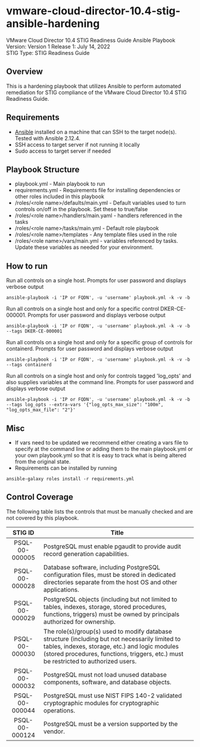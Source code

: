 # vmware-cloud-director-10.4-stig-ansible-hardening
VMware Cloud Director 10.4 STIG Readiness Guide Ansible Playbook  
Version: Version 1 Release 1: July 14, 2022    
STIG Type: STIG Readiness Guide  

## Overview
This is a hardening playbook that utilizes Ansible to perform automated remediation for STIG compliance of the VMware Cloud Director 10.4 STIG Readiness Guide.  

## Requirements
- [Ansible](https://docs.ansible.com/ansible/latest/installation_guide/index.html) installed on a machine that can SSH to the target node(s).  Tested with Ansible 2.12.4.
- SSH access to target server if not running it locally
- Sudo access to target server if needed

## Playbook Structure

- playbook.yml - Main playbook to run
- requirements.yml - Requirements file for installing dependencies or other roles included in this playbook
- /roles/\<role name>/defaults/main.yml - Default variables used to turn controls on/off in the playbook.  Set these to true/false
- /roles/\<role name>/handlers/main.yaml - handlers referenced in the tasks
- /roles/\<role name>/tasks/main.yml - Default role playbook
- /roles/\<role name>/templates - Any template files used in the role
- /roles/\<role name>/vars/main.yml - variables referenced by tasks.  Update these variables as needed for your environment.

## How to run

Run all controls on a single host. Prompts for user password and displays verbose output  
```
ansible-playbook -i 'IP or FQDN', -u 'username' playbook.yml -k -v -b
```
Run all controls on a single host and only for a specific control DKER-CE-000001. Prompts for user password and displays verbose output  
```
ansible-playbook -i 'IP or FQDN', -u 'username' playbook.yml -k -v -b --tags DKER-CE-000001  
```
Run all controls on a single host and only for a specific group of controls for containerd. Prompts for user password and displays verbose output  
```
ansible-playbook -i 'IP or FQDN', -u 'username' playbook.yml -k -v -b --tags containerd  
```
Run all controls on a single host and only for controls tagged 'log_opts' and also supplies variables at the command line. Prompts for user password and displays verbose output
```
ansible-playbook -i 'IP or FQDN', -u 'username' playbook.yml -k -v -b --tags log_opts --extra-vars '{"log_opts_max_size": "100m", "log_opts_max_file": "2"}'
```

## Misc
- If vars need to be updated we recommend either creating a vars file to specify at the command line or adding them to the main playbook.yml or your own playbook.yml so that it is easy to track what is being altered from the original state.  
- Requirements can be installed by running
```
ansible-galaxy roles install -r requirements.yml
```

## Control Coverage
The following table lists the controls that must be manually checked and are not covered by this playbook.

|  STIG ID  |        Title       |
|:---------:|------------------|
| PSQL-00-000005 | PostgreSQL must enable pgaudit to provide audit record generation capabilities. | 
| PSQL-00-000028 | Database software, including PostgreSQL configuration files, must be stored in dedicated directories separate from the host OS and other applications. | 
| PSQL-00-000029 | PostgreSQL objects (including but not limited to tables, indexes, storage, stored procedures, functions, triggers) must be owned by principals authorized for ownership. | 
| PSQL-00-000030 | The role(s)/group(s) used to modify database structure (including but not necessarily limited to tables, indexes, storage, etc.) and logic modules (stored procedures, functions, triggers, etc.) must be restricted to authorized users. | 
| PSQL-00-000032 | PostgreSQL must not load unused database components, software, and database objects. | 
| PSQL-00-000044 | PostgreSQL must use NIST FIPS 140-2 validated cryptographic modules for cryptographic operations. | 
| PSQL-00-000124 | PostgreSQL must be a version supported by the vendor. | 
